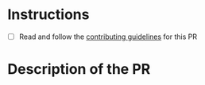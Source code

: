 # Instructions
- [ ] Read and follow the [contributing guidelines](../blob/main/CONTRIBUTING.md) for this PR

# Description of the PR